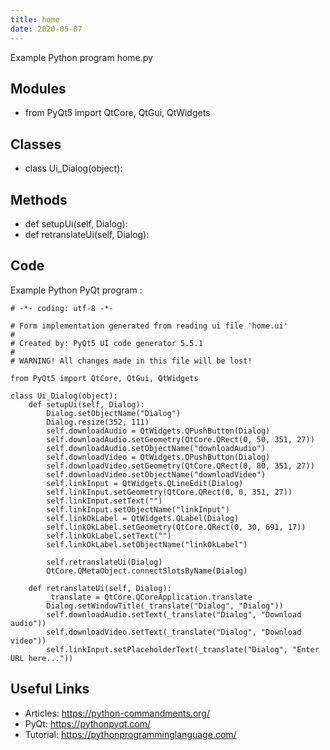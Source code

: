 ```yaml
---
title: home
date: 2020-05-07
---
```

Example Python program home.py

## Modules

* from PyQt5 import QtCore, QtGui, QtWidgets

## Classes

* class Ui_Dialog(object):

## Methods

* def setupUi(self, Dialog):
* def retranslateUi(self, Dialog):

## Code

Example Python PyQt program :

    # -*- coding: utf-8 -*-
    
    # Form implementation generated from reading ui file 'home.ui'
    #
    # Created by: PyQt5 UI code generator 5.5.1
    #
    # WARNING! All changes made in this file will be lost!
    
    from PyQt5 import QtCore, QtGui, QtWidgets
    
    class Ui_Dialog(object):
        def setupUi(self, Dialog):
            Dialog.setObjectName("Dialog")
            Dialog.resize(352, 111)
            self.downloadAudio = QtWidgets.QPushButton(Dialog)
            self.downloadAudio.setGeometry(QtCore.QRect(0, 50, 351, 27))
            self.downloadAudio.setObjectName("downloadAudio")
            self.downloadVideo = QtWidgets.QPushButton(Dialog)
            self.downloadVideo.setGeometry(QtCore.QRect(0, 80, 351, 27))
            self.downloadVideo.setObjectName("downloadVideo")
            self.linkInput = QtWidgets.QLineEdit(Dialog)
            self.linkInput.setGeometry(QtCore.QRect(0, 0, 351, 27))
            self.linkInput.setText("")
            self.linkInput.setObjectName("linkInput")
            self.linkOkLabel = QtWidgets.QLabel(Dialog)
            self.linkOkLabel.setGeometry(QtCore.QRect(0, 30, 691, 17))
            self.linkOkLabel.setText("")
            self.linkOkLabel.setObjectName("linkOkLabel")
    
            self.retranslateUi(Dialog)
            QtCore.QMetaObject.connectSlotsByName(Dialog)
    
        def retranslateUi(self, Dialog):
            _translate = QtCore.QCoreApplication.translate
            Dialog.setWindowTitle(_translate("Dialog", "Dialog"))
            self.downloadAudio.setText(_translate("Dialog", "Download audio"))
            self.downloadVideo.setText(_translate("Dialog", "Download video"))
            self.linkInput.setPlaceholderText(_translate("Dialog", "Enter URL here..."))

## Useful Links

- Articles: https://python-commandments.org/
- PyQt: https://pythonpyqt.com/
- Tutorial: https://pythonprogramminglanguage.com/
